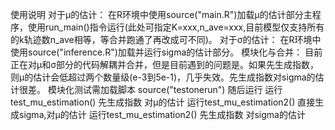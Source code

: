 使用说明
对于μ的估计：
在R环境中使用source("main.R")加载μ的估计部分主程序，使用run_main()指令运行(此处可指定K=xxx,n_ave=xxx,目前模型仅支持所有的k轨迹数n_ave相等，等合并跑通了再改成可不同)。
对于σ的估计：
在R环境中使用source("inference.R")加载并运行sigma的估计部分。
模块化与合并：
目前正在对μ和σ部分的代码解耦并合并，但是目前遇到的问题是。如果先生成指数，则μ的估计会低超过两个数量级(e-3到5e-1)，几乎失效。先生成指数对sigma的估计很差。
模块化测试需加载脚本 source("testonerun")  随后运行
运行test_mu_estimation() 先生成指数 对μ的估计
运行test_mu_estimation2() 直接生成sigma,对μ的估计
运行test_mu_estimation2() 先生成指数 对sigma的估计

